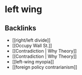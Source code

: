 # left wing



## Backlinks

-   [[right/left divide]]
-   [[Occupy Wall St.]]
-   [[Contradiction | Why Theory]]
-   [[Contradiction | Why Theory]]
-   [[left-wing myopia]]
-   [[foreign policy contrarianism]]
